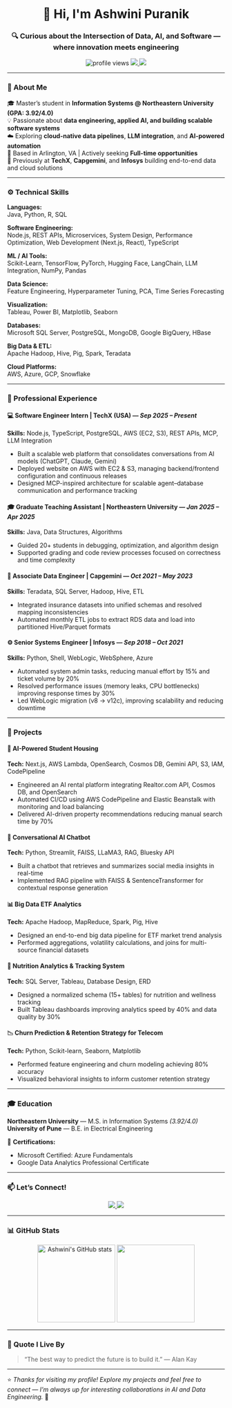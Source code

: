 <!-- Header -->
<h1 align="center">👋 Hi, I'm Ashwini Puranik</h1>
<h3 align="center">🔍 Curious about the Intersection of Data, AI, and Software — where innovation meets engineering</h3>

<p align="center">
  <img src="https://komarev.com/ghpvc/?username=ashwinipuranik&label=Profile%20views&color=0e75b6&style=flat" alt="profile views" />
  <a href="https://www.linkedin.com/in/puranik-ashwini/" target="_blank">
    <img src="https://img.shields.io/badge/LinkedIn-0077B5?style=flat&logo=linkedin&logoColor=white" />
  </a>
  <a href="ashwinipuranik30@gmail.com">
    <img src="https://img.shields.io/badge/Email-Contact-blue?style=flat&logo=gmail" />
  </a>
</p>

---
### 🧠 About Me

🎓 Master’s student in **Information Systems @ Northeastern University (GPA: 3.92/4.0)**  
💡 Passionate about **data engineering, applied AI, and building scalable software systems**  
☁️ Exploring **cloud-native data pipelines**, **LLM integration**, and **AI-powered automation**  
📍 Based in Arlington, VA | Actively seeking **Full-time opportunities**  
🧩 Previously at **TechX**, **Capgemini**, and **Infosys** building end-to-end data and cloud solutions  

---


### ⚙️ Technical Skills

**Languages:**  
Java, Python, R, SQL  

**Software Engineering:**  
Node.js, REST APIs, Microservices, System Design, Performance Optimization, Web Development (Next.js, React), TypeScript  

**ML / AI Tools:**  
Scikit-Learn, TensorFlow, PyTorch, Hugging Face, LangChain, LLM Integration, NumPy, Pandas  

**Data Science:**  
Feature Engineering, Hyperparameter Tuning, PCA, Time Series Forecasting  

**Visualization:**  
Tableau, Power BI, Matplotlib, Seaborn  

**Databases:**  
Microsoft SQL Server, PostgreSQL, MongoDB, Google BigQuery, HBase  

**Big Data & ETL:**  
Apache Hadoop, Hive, Pig, Spark, Teradata  

**Cloud Platforms:**  
AWS, Azure, GCP, Snowflake  

---

### 💼 Professional Experience

#### 💻 Software Engineer Intern | TechX (USA) — *Sep 2025 – Present*  
**Skills:** Node.js, TypeScript, PostgreSQL, AWS (EC2, S3), REST APIs, MCP, LLM Integration  
- Built a scalable web platform that consolidates conversations from AI models (ChatGPT, Claude, Gemini)  
- Deployed website on AWS with EC2 & S3, managing backend/frontend configuration and continuous releases  
- Designed MCP-inspired architecture for scalable agent–database communication and performance tracking  

#### 🎓 Graduate Teaching Assistant | Northeastern University — *Jan 2025 – Apr 2025*  
**Skills:** Java, Data Structures, Algorithms  
- Guided 20+ students in debugging, optimization, and algorithm design  
- Supported grading and code review processes focused on correctness and time complexity  

#### 🧩 Associate Data Engineer | Capgemini — *Oct 2021 – May 2023*  
**Skills:** Teradata, SQL Server, Hadoop, Hive, ETL  
- Integrated insurance datasets into unified schemas and resolved mapping inconsistencies  
- Automated monthly ETL jobs to extract RDS data and load into partitioned Hive/Parquet formats  

#### ⚙️ Senior Systems Engineer | Infosys — *Sep 2018 – Oct 2021*  
**Skills:** Python, Shell, WebLogic, WebSphere, Azure  
- Automated system admin tasks, reducing manual effort by 15% and ticket volume by 20%  
- Resolved performance issues (memory leaks, CPU bottlenecks) improving response times by 30%  
- Led WebLogic migration (v8 → v12c), improving scalability and reducing downtime  

---

### 🚀 Projects

#### 🏡 AI-Powered Student Housing  
**Tech:** Next.js, AWS Lambda, OpenSearch, Cosmos DB, Gemini API, S3, IAM, CodePipeline  
- Engineered an AI rental platform integrating Realtor.com API, Cosmos DB, and OpenSearch  
- Automated CI/CD using AWS CodePipeline and Elastic Beanstalk with monitoring and load balancing  
- Delivered AI-driven property recommendations reducing manual search time by 70%  

#### 🧠 Conversational AI Chatbot  
**Tech:** Python, Streamlit, FAISS, LLaMA3, RAG, Bluesky API  
- Built a chatbot that retrieves and summarizes social media insights in real-time  
- Implemented RAG pipeline with FAISS & SentenceTransformer for contextual response generation  

#### 📊 Big Data ETF Analytics  
**Tech:** Apache Hadoop, MapReduce, Spark, Pig, Hive  
- Designed an end-to-end big data pipeline for ETF market trend analysis  
- Performed aggregations, volatility calculations, and joins for multi-source financial datasets  

#### 🍎 Nutrition Analytics & Tracking System  
**Tech:** SQL Server, Tableau, Database Design, ERD  
- Designed a normalized schema (15+ tables) for nutrition and wellness tracking  
- Built Tableau dashboards improving analytics speed by 40% and data quality by 30%  

#### 📉 Churn Prediction & Retention Strategy for Telecom  
**Tech:** Python, Scikit-learn, Seaborn, Matplotlib  
- Performed feature engineering and churn modeling achieving 80% accuracy  
- Visualized behavioral insights to inform customer retention strategy  

---

### 🎓 Education

**Northeastern University** — M.S. in Information Systems *(3.92/4.0)*  
**University of Pune** — B.E. in Electrical Engineering  

📜 **Certifications:**  
- Microsoft Certified: Azure Fundamentals  
- Google Data Analytics Professional Certificate  

---

### 📫 Let’s Connect!

<p align="center">
  <a href="mailto:ashwinipuranik30@gmail.com">
    <img src="https://img.shields.io/badge/Email-ashwinipuranik30%40gmail.com-red?style=for-the-badge&logo=gmail" />
  </a>
  <a href="https://www.linkedin.com/in/puranik-ashwini/" target="_blank">
    <img src="https://img.shields.io/badge/LinkedIn-Ashwini%20Puranik-blue?style=for-the-badge&logo=linkedin" />
  </a>
</p>

---

### 📊 GitHub Stats

<p align="center">
  <img src="https://github-readme-stats.vercel.app/api?username=Ashwinipuranik30&show_icons=true&theme=tokyonight" alt="Ashwini's GitHub stats" height="180px"/>
  <img src="https://github-readme-stats.vercel.app/api/top-langs/?username=Ashwinipuranik30&layout=compact&theme=tokyonight" height="180px"/>
</p>

---

### 💬 Quote I Live By

> “The best way to predict the future is to build it.” — Alan Kay

---

⭐ *Thanks for visiting my profile! Explore my projects and feel free to connect — I’m always up for interesting collaborations in AI and Data Engineering.* 🌟
